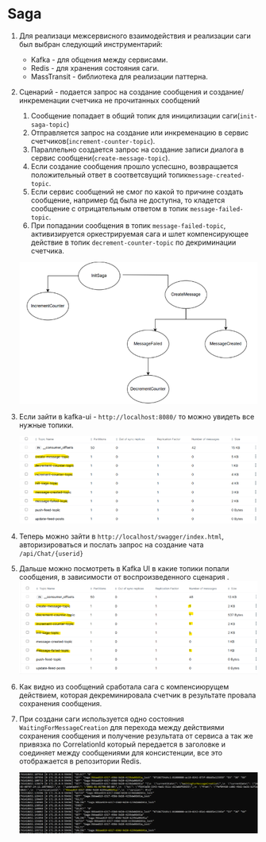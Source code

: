 # Saga 

1. Для реализаци межсервисного взаимодействия и реализации саги был выбран следующий инструментарий:

   * Kafka - для общения между сервисами.
   * Redis - для хранения состояния саги.
   * MassTransit - библиотека для реализации паттерна.
     
2. Сценарий - подается запрос на создание сообщения и создание/инкременации счетчика не прочитанных сообщений
   
   1) Сообщение попадает в общий топик для иницилизации саги(`init-saga-topic`)
   2) Отправляется запрос на создание или инкременацию в сервис счетчиков(`increment-counter-topic`).
   3) Параллельно создается запрос на создание записи диалога в сервис сообщени(`create-message-topic`).
   4) Если создание сообщения прошло успесшно, возвращается положительный ответ в соответсвущий топик`message-created-topic`.
   5) Если сервис сообщений не смог по какой то причине создать сообщение, например бд была не доступна, то кладется 
      сообщение с отрицательным ответом в топик `message-failed-topic`.
   6) При попадании сообщения в топик `message-failed-topic`, активизируется оркестрируемая сага 
      и шлет компенсирующее действие в топик `decrement-counter-topic` по декриминации счетчика.


     ![saga](https://github.com/olegtar83/OtusHomework/blob/master/Reports/Saga/diagram.png)

3) Если зайти в kafka-ui - `http://localhost:8080/` то можно увидеть все нужные топики.
     
     ![kafka-ui](https://github.com/olegtar83/OtusHomework/blob/master/Reports/Saga/kafka-ui.png)

4) Теперь можно зайти в `http://localhost/swagger/index.html`, авторизироваться и послать запрос на создание чата `/api/Chat/{userid}`

5) Дальше можно посмотреть в Kafka UI в какие топики попали сообщения, в зависимости от воспроизведенного сценария .
     ![kafka-saga](https://github.com/olegtar83/OtusHomework/blob/master/Reports/Saga/kafka-saga.png)

6) Как видно из сообщений сработала сага с компенсиюрущем действием, которая декреминировала
   счетчик в результате провала сохранения сообщения.

7) При создани саги используется одно состояния `WaitingForMessageCreation` для перехода между действиями сохранения 
   сообщения и получение результата от сервиса а так же привязка по CorrelationId который передается в заголовке
   и соединяет между сообщениями для консистенции, все это отображается в репозитории Redis.

   ![redis-saga](https://github.com/olegtar83/OtusHomework/blob/master/Reports/Saga/redis-saga.png)
  
